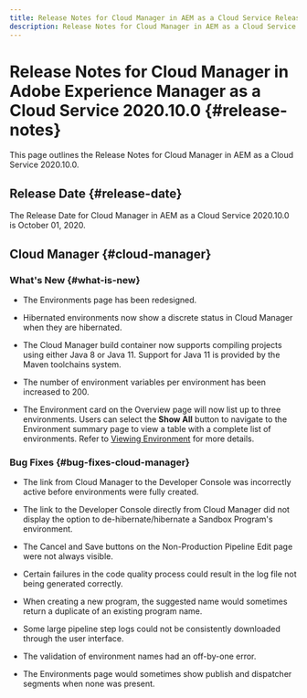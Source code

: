 ```yaml
---
title: Release Notes for Cloud Manager in AEM as a Cloud Service Release 2020.10.0
description: Release Notes for Cloud Manager in AEM as a Cloud Service Release 2020.10.0
---
```


# Release Notes for Cloud Manager in Adobe Experience Manager as a Cloud Service 2020.10.0 {#release-notes}

This page outlines the Release Notes for Cloud Manager in AEM as a Cloud Service 2020.10.0.

## Release Date {#release-date}

The Release Date for Cloud Manager in AEM as a Cloud Service 2020.10.0 is October 01, 2020.

## Cloud Manager {#cloud-manager}

### What's New {#what-is-new}

* The Environments page has been redesigned.

* Hibernated environments now show a discrete status in Cloud Manager when they are hibernated.

* The Cloud Manager build container now supports compiling projects using either Java 8 or Java 11. Support for Java 11 is provided by the Maven toolchains system.

* The number of environment variables per environment has been increased to 200.

* The Environment card on the Overview page will now list up to three environments. Users can select the **Show All** button to navigate to the Environment summary page to view a table with a complete list of environments.
   Refer to [Viewing Environment](/help/implementing/cloud-manager/manage-environments.md#viewing-environment) for more details.
 

### Bug Fixes {#bug-fixes-cloud-manager}

* The link from Cloud Manager to the Developer Console was incorrectly active before environments were fully created.

* The link to the Developer Console directly from Cloud Manager did not display the option to de-hibernate/hibernate a Sandbox Program's environment.

* The Cancel and Save buttons on the Non-Production Pipeline Edit page were not always visible.

* Certain failures in the code quality process could result in the log file not being generated correctly.

* When creating a new program, the suggested name would sometimes return a duplicate of an existing program name.

* Some large pipeline step logs could not be consistently downloaded through the user interface.

* The validation of environment names had an off-by-one error.

* The Environments page would sometimes show publish and dispatcher segments when none was present.